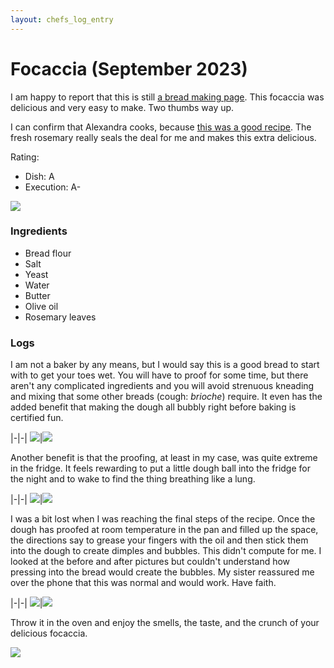 ```yaml
---
layout: chefs_log_entry
---
```


# Focaccia (September 2023)

I am happy to report that this is still [a bread making page](../brioche.html). This focaccia was delicious and very easy to make. Two thumbs way up.

I can confirm that Alexandra cooks, because [this was a good recipe](https://alexandracooks.com/2018/03/02/overnight-refrigerator-focaccia-best-focaccia/). 
The fresh rosemary really seals the deal for me and makes this extra delicious.

Rating:

- Dish: A
- Execution: A-

![](../../assets/focaccia/focaccia_baked.jpg)

### Ingredients

- Bread flour
- Salt
- Yeast
- Water
- Butter
- Olive oil
- Rosemary leaves

### Logs

I am not a baker by any means, but I would say this is a good bread to start with to get your toes wet. You will have to proof for some time, but there
aren't any complicated ingredients and you will avoid strenuous kneading and mixing that some other breads (cough: *brioche*) require. It even has the
added benefit that making the dough all bubbly right before baking is certified fun.

|-|-|
![](../../assets/focaccia/focaccia_unmixed.jpg)|![](../../assets/focaccia/focaccia_mixing.jpg)

Another benefit is that the proofing, at least in my case, was quite extreme in the fridge. It feels rewarding to put a little dough ball into the fridge
for the night and to wake to find the thing breathing like a lung.

|-|-|
![](../../assets/focaccia/focaccia_pre_fridge_proof.jpg)|![](../../assets/focaccia/focaccia_post_fridge_proof.jpg)

I was a bit lost when I was reaching the final steps of the recipe. Once the dough has proofed at room temperature in the pan and filled up the space,
the directions say to grease your fingers with the oil and then stick them into the dough to create dimples and bubbles. This didn't compute for me. 
I looked at the before and after pictures but couldn't understand how pressing into the bread would create the bubbles. My sister reassured me over the phone
that this was normal and would work. Have faith.

|-|-|
![](../../assets/focaccia/focaccia_preproof.jpg)|![](../../assets/focaccia/focaccia_bubbly.jpg)

Throw it in the oven and enjoy the smells, the taste, and the crunch of your delicious focaccia.

![](../../assets/focaccia/focaccia_final.jpg)
